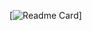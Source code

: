 [![Readme Card](https://github-readme-stats.vercel.app/api/pin/?username=prtruz87&repo=php-todo-list-json)]
